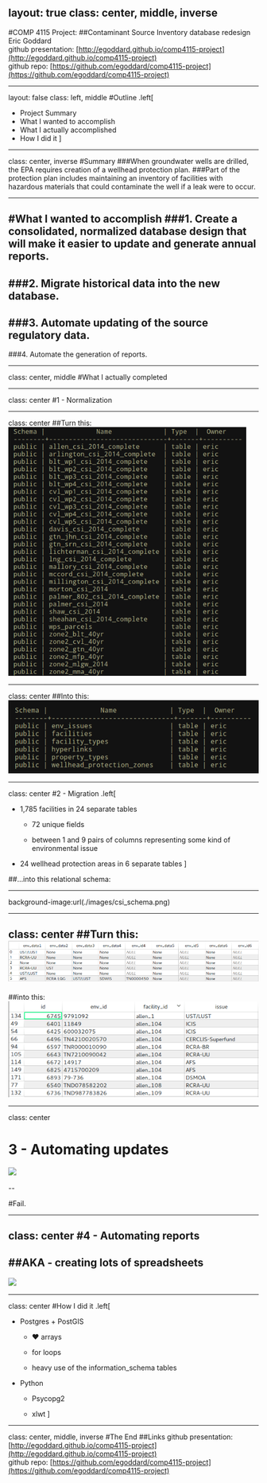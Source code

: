 layout: true
class: center, middle, inverse
---
#COMP 4115 Project:
##Contaminant Source Inventory database redesign
Eric Goddard  
github presentation: [http://egoddard.github.io/comp4115-project](http://egoddard.github.io/comp4115-project)  
github repo: [https://github.com/egoddard/comp4115-project](https://github.com/egoddard/comp4115-project)

---

layout: false
class: left, middle
#Outline
.left[
- Project Summary
- What I wanted to accomplish
- What I actually accomplished
- How I did it
]

---

class: center, inverse
#Summary
###When groundwater wells are drilled, the EPA requires creation of a wellhead protection plan. 
###Part of the protection plan includes maintaining an inventory of facilities with hazardous materials that could contaminate the well if a leak were to occur.

---

#What I wanted to accomplish
###1. Create a consolidated, normalized database design that will make it easier to update and generate annual reports.
--

###2. Migrate historical data into the new database. 
--

###3. Automate updating of the source regulatory data. 
--

###4. Automate the generation of reports.

---

class: center, middle
#What I actually completed

---

class: center
#1 - Normalization

---

class: center
##Turn this:  
<img src="./images/source_tables.png" height="500px" />

---

class: center
##Into this:
<img src="./images/normalized_schema.png" />

---

class: center
#2 - Migration
.left[
- 1,785 facilities in 24 separate tables

    - 72 unique fields

    - between 1 and 9 pairs of columns representing some kind of environmental issue

- 24 wellhead protection areas in 6 separate tables
]

##...into this relational schema:

---

background-image:url(./images/csi_schema.png)

---

class: center
##Turn this:
<img src="./images/env_fields_source.png" width="700px" />
--

##into this:
<img src="./images/env_issues.png" />

---

class: center
# 3 - Automating updates
<img src="http://cdn.someecards.com/someecards/usercards/1331933790126_6966892.png"/>

--

#Fail.

---

class: center
#4 - Automating reports
--

##AKA - creating lots of spreadsheets
--

<img src="http://cdn.someecards.com/someecards/usercards/1331933790126_6966892.png"/>



---

class: center
#How I did it
.left[
- Postgres + PostGIS
    - &#9829; arrays

    - for loops 

    - heavy use of the information_schema tables

- Python

    - Psycopg2

    - xlwt
]

---

class: center, middle, inverse
#The End
##Links
github presentation: [http://egoddard.github.io/comp4115-project](http://egoddard.github.io/comp4115-project)  
github repo: [https://github.com/egoddard/comp4115-project](https://github.com/egoddard/comp4115-project)


